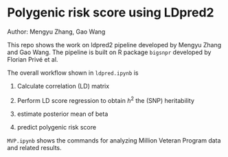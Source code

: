 # Polygenic risk score using LDpred2

Author: Mengyu Zhang, Gao Wang

This repo shows the work on ldpred2 pipeline developed by Mengyu Zhang and Gao Wang. The pipeline is built on R package `bigsnpr` developed by Florian Privé et al. 

The overall workflow shown in `ldpred.ipynb` is 

1. Calculate correlation (LD) matrix

2. Perform LD score regression to obtain $h^2$ the (SNP) heritability

3. estimate posterior mean of beta

4. predict polygenic risk score

`MVP.ipynb` shows the commands for analyzing Million Veteran Program data and related results.
